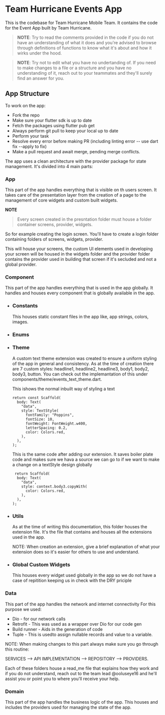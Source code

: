 # Team Hurricane Events App
This is the codebase for Team Hurricane Mobile Team. It contains the code for the Event App built by Team Hurricane.

>**NOTE**: Try to read the comments provided in the code if you do not have an understanding of what it does and you're advised to browse through definitions of functions to know what it's about and how it wirks under the hood.

>**NOTE**: Try not to edit what you have no undertanding of. If you need to make changes to a file or a structure and you have no understanding of it, reach out to your teammates and they'll surely find an answer for you.


## App Structure

To work on the app:
- Fork the repo
- Make sure your flutter sdk is up to date
- Fetch the packages using flutter pub get
- Always perform git pull to keep your local up to date
- Perform your task
- Resolve every error before making PR (including linting error -- use dart fix --apply to fix)
- Make a pull request and await merge, pending merge conflicts.

The app uses a clean architecture with the provider package for state management.
It's divided into 4 main parts:

### App
This part of the app handles everything that is visible on th users screen. It takes care of the presentation layer from the creation of a page to the management of core widgets and custom built widgets.

**NOTE**

> Every screen created in the presntation folder must house a folder container screens, provider, widgets.

So for example creating the login screen.
You'll have to create a login folder containing folders of screens, widgets, provider.

This will house your screens, the custom UI elements used in developing your screen will be housed in the widgets folder and the provider folder contains the provider used in building that screen if it's secluded and not a global provider.




### Component
This part of the app handles everything that is used in the app globally. It handles and houses every component that is globally available in the app.
- ### Constants
    This houses static constant files in the app like, app strings, colors, images.
- ### Enums
- ### Theme
    A custom text theme extension was created to ensure a uniform styling of the app in general and consistency. As at the time of creation there are 7 custom styles: headline1, headline2, headline3, body1, body2, body3, button. You can check out the implemantation of this under components/theme/events_text_theme.dart.

    This ishows the normal inbuilt way of styling a text
    ```
    return const Scaffold(
      body: Text(
        "data",
        style: TextStyle(
          fontFamily: "Poppins",
          fontSize: 10,
          fontWeight: FontWeight.w400,
          letterSpacing: 0.2,
          color: Colors.red,
        ),
      ),
    );
    ```
    This is the same code after adding our extension. It saves boiler plate code and makes sure we hava a source we can go to if we want to make a change  on a textStyle design globally
    ```
     return Scaffold(
      body: Text(
        "data",
        style: context.body3.copyWith(
          color: Colors.red,
        ),
      ),
    );
    ```
- ### Utils
    As at the time of writing this documentation, this folder houses the extension file. It's the file that contains and houses all the extensions used in the app.

    NOTE: When creation an extension, give a brief explanation of what your extension does so it's easier for others to use and understand.
- ### Global Custom Widgets
    This houses every widget used globally in the app so we do not have a case of repitition keeping us in check with the DRY priciple

### Data
This part of the app handles the network and internet connectivity
For this purpose we used:
- Dio - for our network calls
- Retrofit - This was used as a wrapper over Dio for our code gen
- Build runner - Aids in the generation of code
- Tuple - This is usedto assign nullable records and value to a variable.

NOTE: When making changes to this part always make sure you go through this routine:

SERVICES --> API IMPLEMENTATION --> REPOSITORY --> PROVIDERS.

Each of these folders house a read_me file that explains how they work and if you do not understand, reach out to the team lead @ooluseye16 and he'll assist you or point you to where you'll receive your help.

### Domain
This part of the app handles the business logic of the app. This houses and includes the providers used for managing the state of the app.